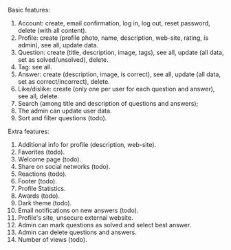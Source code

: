Basic features:
1. Account: create, email confirmation, log in, log out, reset password, delete (with all content).
2. Profile: create (profile photo, name, description, web-site, rating, is admin), see all, update data.
3. Question: create (title, description, image, tags), see all, update (all data, set as solved/unsolved), delete.
4. Tag: see all.
5. Answer: create (description, image, is correct), see all, update (all data, set as correct/incorrect), delete.
6. Like/dislike: create (only one per user for each question and answer), see all, delete.
7. Search (among title and description of questions and answers);
8. The admin can update user data.
9. Sort and filter questions (todo).

Extra features:
1. Additional info for profile (description, web-site).
2. Favorites (todo).
3. Welcome page (todo).
4. Share on social networks (todo).
5. Reactions (todo).
6. Footer (todo).
7. Profile Statistics.
8. Awards (todo).
9. Dark theme (todo).
10. Email notifications on new answers (todo).
11. Profile's site, unsecure external website.
12. Admin can mark questions as solved and select best answer.
13. Admin can delete questions and answers.
14. Number of views (todo).
